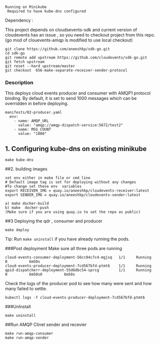 ```
Running on Minikube
 Required to have kube-dns configured 
```

Dependency :

This project depends on cloudsevents-sdk and current version of cloudevents has an issue , so you need to checkout 
project from this repo. (go mod of clouevents-amqp is modified to use local checkout)
``` 
git clone https://github.com/aneeshkp/sdk-go.git
cd sdk-go
git remote add upstream https://github.com/cloudevents/sdk-go.git
git fetch upstream
git reset --hard upstream/master
git checkout  656-make-separate-receiver-sender-protocol
```


### Description 
This deploys cloud events producer and consumer with AMQP1 protocol binding.
By default, it is set to send 1000 messages which can be overridden in before deploying.
```
manifests/02-producer.yaml
  env:
    - name: AMQP_URL
      value: "amqp://amqp-dispatch-service:5672/test2"
    - name: MSG_COUNT
      value: "1000"
```


## 1. Configuring kube-dns on existing minikube
```
make kube-dns

```

##2. building images
```
set env either in make file or cmd line
# Default image tag is set for deploying without any changes 
#To change set these env  variables 
export RECEIVER_IMG = quay.io/aneeshkp/cloudevents-receiver:latest
export SENDER_IMG = quay.io/aneeshkp/cloudevents-sender:latest

a) make docker-build
b) make  docker-push
(Make sure if you are using quay.io to set the repo as public)
```
##3 Deploying the qdr , consumer and producer 

```
make deploy
```
Tip: Run `make uninstall` if you have already running the pods.

###Post deployment
Make sure all three pods are running 
```
cloud-events-consumer-deployment-56cc94c7c4-mgjsq   1/1     Running     0          6m50s
cloud-events-producer-deployment-7cd567bfd-ptmt6    1/1     Running 
qpid-dispatcherr-deployment-55d6dbc54-sprcg         1/1     Running     0          6m50s0          6m50s
```

Check the logs of the producer pod to see how many were sent and how many failed to settle.

```
kubectl logs -f cloud-events-producer-deployment-7cd567bfd-ptmt6
```

###UnInstall
```
make uninstall

```


##Run AMQP Clinet sender and recevier
```
make run-amqp-consumer
make run-amqp-sender

```